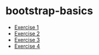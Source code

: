 # bootstrap-basics

* [Exercise 1](https://carolineschevers.github.io/CSS-frameworks/bootstrap-basics/exercise-1.html)
* [Exercise 2](https://carolineschevers.github.io/CSS-frameworks/bootstrap-basics/exercise-2.html)
* [Exercise 3](https://carolineschevers.github.io/CSS-frameworks/bootstrap-basics/exercise-3.html)
* [Exercise 4](https://carolineschevers.github.io/CSS-frameworks/bootstrap-basics/exercise-4.html)

